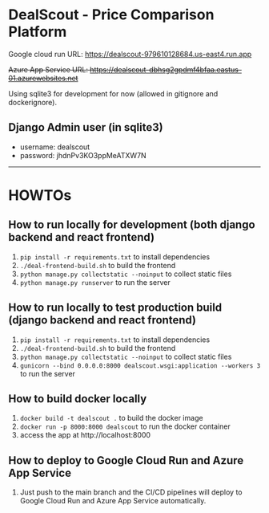 # DealScout - Price Comparison Platform

Google cloud run URL: https://dealscout-979610128684.us-east4.run.app

~~Azure App Service URL: https://dealscout-dbhsg2gpdmf4bfaa.eastus-01.azurewebsites.net~~

Using sqlite3 for development for now (allowed in gitignore and dockerignore).

## Django Admin user (in sqlite3)

- username: dealscout
- password: jhdnPv3KO3ppMeATXW7N

---

# HOWTOs

## How to run locally for development (both django backend and react frontend)

1. `pip install -r requirements.txt` to install dependencies
2. `./deal-frontend-build.sh` to build the frontend
3. `python manage.py collectstatic --noinput` to collect static files
4. `python manage.py runserver` to run the server

## How to run locally to test production build (django backend and react frontend)

1. `pip install -r requirements.txt` to install dependencies
2. `./deal-frontend-build.sh` to build the frontend
3. `python manage.py collectstatic --noinput` to collect static files
4. `gunicorn --bind 0.0.0.0:8000 dealscout.wsgi:application --workers 3` to run the server

## How to build docker locally

1. `docker build -t dealscout .` to build the docker image
2. `docker run -p 8000:8000 dealscout` to run the docker container
3. access the app at http://localhost:8000

## How to deploy to Google Cloud Run and Azure App Service

1. Just push to the main branch and the CI/CD pipelines will deploy to Google Cloud Run and Azure App Service automatically.


